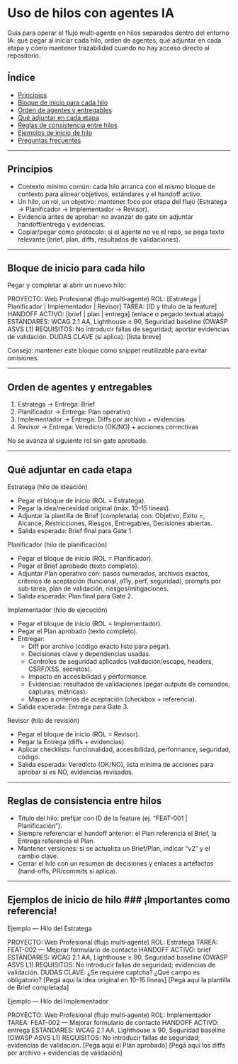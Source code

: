 # Uso de hilos con agentes IA

Guía para operar el flujo multi‑agente en hilos separados dentro del entorno IA: qué pegar al iniciar cada hilo, orden de agentes, qué adjuntar en cada etapa y cómo mantener trazabilidad cuando no hay acceso directo al repositorio.

## Índice
- [Principios](#principios)
- [Bloque de inicio para cada hilo](#bloque-de-inicio-para-cada-hilo)
- [Orden de agentes y entregables](#orden-de-agentes-y-entregables)
- [Qué adjuntar en cada etapa](#qué-adjuntar-en-cada-etapa)
- [Reglas de consistencia entre hilos](#reglas-de-consistencia-entre-hilos)
- [Ejemplos de inicio de hilo](#ejemplos-de-inicio-de-hilo)
- [Preguntas frecuentes](#preguntas-frecuentes)

---

## Principios
- Contexto mínimo común: cada hilo arranca con el mismo bloque de contexto para alinear objetivos, estándares y el handoff activo.  
- Un hilo, un rol, un objetivo: mantener foco por etapa del flujo (Estratega → Planificador → Implementador → Revisor).  
- Evidencia antes de aprobar: no avanzar de gate sin adjuntar handoff/entrega y evidencias.  
- Copiar/pegar como protocolo: si el agente no ve el repo, se pega texto relevante (brief, plan, diffs, resultados de validaciones).

---

## Bloque de inicio para cada hilo
Pegar y completar al abrir un nuevo hilo:

PROYECTO: Web Profesional (flujo multi‑agente)
ROL: [Estratega | Planificador | Implementador | Revisor]
TAREA: [ID y título de la feature]
HANDOFF ACTIVO: [brief | plan | entrega] (enlace o pegado textual abajo)
ESTÁNDARES: WCAG 2.1 AA, Lighthouse ≥ 90, Seguridad baseline (OWASP ASVS L1)
REQUISITOS: No introducir fallas de seguridad; aportar evidencias de validación.
DUDAS CLAVE (si aplica): [lista breve]

Consejo: mantener este bloque como snippet reutilizable para evitar omisiones.

---

## Orden de agentes y entregables
1) Estratega → Entrega: Brief  
2) Planificador → Entrega: Plan operativo  
3) Implementador → Entrega: Diffs por archivo + evidencias  
4) Revisor → Entrega: Veredicto (OK/NO) + acciones correctivas

No se avanza al siguiente rol sin gate aprobado.

---

## Qué adjuntar en cada etapa

Estratega (hilo de ideación)
- Pegar el bloque de inicio (ROL = Estratega).  
- Pegar la idea/necesidad original (máx. 10–15 líneas).  
- Adjuntar la plantilla de Brief (completada) con: Objetivo, Éxito =, Alcance, Restricciones, Riesgos, Entregables, Decisiones abiertas.  
- Salida esperada: Brief final para Gate 1.

Planificador (hilo de planificación)
- Pegar el bloque de inicio (ROL = Planificador).  
- Pegar el Brief aprobado (texto completo).  
- Adjuntar Plan operativo con: pasos numerados, archivos exactos, criterios de aceptación (funcional, a11y, perf, seguridad), prompts por sub‑tarea, plan de validación, riesgos/mitigaciones.  
- Salida esperada: Plan final para Gate 2.

Implementador (hilo de ejecución)
- Pegar el bloque de inicio (ROL = Implementador).  
- Pegar el Plan aprobado (texto completo).  
- Entregar:  
  - Diff por archivo (código exacto listo para pegar).  
  - Decisiones clave y dependencias usadas.  
  - Controles de seguridad aplicados (validación/escape, headers, CSRF/XSS, secretos).  
  - Impacto en accesibilidad y performance.  
  - Evidencias: resultados de validaciones (pegar outputs de comandos, capturas, métricas).  
  - Mapeo a criterios de aceptación (checkbox + referencia).  
- Salida esperada: Entrega para Gate 3.

Revisor (hilo de revisión)
- Pegar el bloque de inicio (ROL = Revisor).  
- Pegar la Entrega (diffs + evidencias).  
- Aplicar checklists: funcionalidad, accesibilidad, performance, seguridad, código.  
- Salida esperada: Veredicto (OK/NO), lista mínima de acciones para aprobar si es NO, evidencias revisadas.

---

## Reglas de consistencia entre hilos
- Título del hilo: prefijar con ID de la feature (ej. “FEAT-001 | Planificación”).  
- Siempre referenciar el handoff anterior: el Plan referencia el Brief, la Entrega referencia el Plan.  
- Mantener versiones: si se actualiza un Brief/Plan, indicar “v2” y el cambio clave.  
- Cerrar el hilo con un resumen de decisiones y enlaces a artefactos (hand-offs, PR/commits si aplica).

---

## Ejemplos de inicio de hilo  ### ¡Importantes como referencia! ###

Ejemplo — Hilo del Estratega  

PROYECTO: Web Profesional (flujo multi‑agente)
ROL: Estratega
TAREA: FEAT-002 — Mejorar formulario de contacto
HANDOFF ACTIVO: brief
ESTÁNDARES: WCAG 2.1 AA, Lighthouse ≥ 90, Seguridad baseline (OWASP ASVS L1)
REQUISITOS: No introducir fallas de seguridad; evidencias de validación.
DUDAS CLAVE: ¿Se requiere captcha? ¿Qué campo es obligatorio?
[Pegá aquí la idea original en 10–15 líneas]
[Pegá aquí la plantilla de Brief completada]

Ejemplo — Hilo del Implementador

PROYECTO: Web Profesional (flujo multi‑agente)
ROL: Implementador
TAREA: FEAT-002 — Mejorar formulario de contacto
HANDOFF ACTIVO: entrega
ESTÁNDARES: WCAG 2.1 AA, Lighthouse ≥ 90, Seguridad baseline (OWASP ASVS L1)
REQUISITOS: No introducir fallas de seguridad; evidencias de validación.
[Pegá aquí el Plan aprobado]
[Pegá aquí los diffs por archivo + evidencias de validación]
